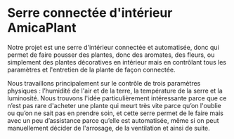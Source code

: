 # Serre connectée d'intérieur AmicaPlant

Notre projet est une serre d'intérieur connectée et automatisée, donc qui permet de faire pousser des plantes, donc des aromates, des fleurs, ou simplement des plantes décoratives en intérieur mais en contrôlant tous les paramètres et l'entretien de la plante de façon connectée. 

Nous travaillons principalement sur le contrôle de trois paramètres physiques : l’humidité de l'air et de la terre, la température de la serre et la luminosité. Nous trouvons l'idée particulièrement intéressante parce que ce n’est pas rare d'acheter une plante qui meurt très vite parce qu’on l'oublie ou qu’on ne sait pas en prendre soin, et cette serre permet de le faire mais avec un peu d’assistance parce qu’elle est automatisée, même si on peut manuellement décider de l'arrosage, de la ventilation et ainsi de suite.
